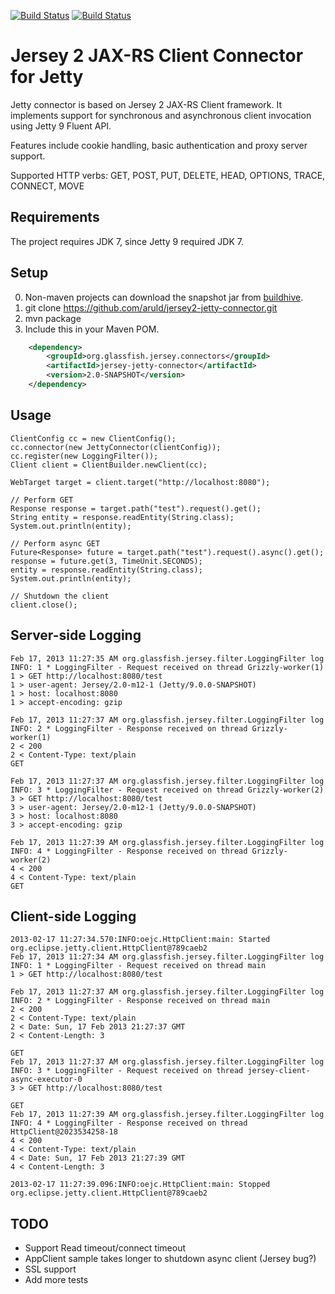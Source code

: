 [![Build Status](https://travis-ci.org/aruld/jersey2-jetty-connector.png)](https://travis-ci.org/aruld/jersey2-jetty-connector)
[![Build Status](https://buildhive.cloudbees.com/job/aruld/job/jersey2-jetty-connector/org.glassfish.jersey.connectors$jersey-jetty-connector/badge/icon)](https://buildhive.cloudbees.com/job/aruld/job/jersey2-jetty-connector/org.glassfish.jersey.connectors$jersey-jetty-connector/)

Jersey 2 JAX-RS Client Connector for Jetty
===============================

Jetty connector is based on Jersey 2 JAX-RS Client framework. It implements support for synchronous and
asynchronous client invocation using Jetty 9 Fluent API.

Features include cookie handling, basic authentication and proxy server support.

Supported HTTP verbs: GET, POST, PUT, DELETE, HEAD, OPTIONS, TRACE, CONNECT, MOVE

Requirements
----

The project requires JDK 7, since Jetty 9 required JDK 7.

Setup
-----

0. Non-maven projects can download the snapshot jar from [buildhive](https://buildhive.cloudbees.com/job/aruld/job/jersey2-jetty-connector/org.glassfish.jersey.connectors$jersey-jetty-connector/lastSuccessfulBuild/artifact/).
1. git clone https://github.com/aruld/jersey2-jetty-connector.git
2. mvn package
3. Include this in your Maven POM.

```xml
    <dependency>
        <groupId>org.glassfish.jersey.connectors</groupId>
        <artifactId>jersey-jetty-connector</artifactId>
        <version>2.0-SNAPSHOT</version>
    </dependency>
```


Usage
-----

    ClientConfig cc = new ClientConfig();
    cc.connector(new JettyConnector(clientConfig));
    cc.register(new LoggingFilter());
    Client client = ClientBuilder.newClient(cc);

    WebTarget target = client.target("http://localhost:8080");

    // Perform GET
    Response response = target.path("test").request().get();
    String entity = response.readEntity(String.class);
    System.out.println(entity);

    // Perform async GET
    Future<Response> future = target.path("test").request().async().get();
    response = future.get(3, TimeUnit.SECONDS);
    entity = response.readEntity(String.class);
    System.out.println(entity);

    // Shutdown the client
    client.close();


Server-side Logging
------

    Feb 17, 2013 11:27:35 AM org.glassfish.jersey.filter.LoggingFilter log
    INFO: 1 * LoggingFilter - Request received on thread Grizzly-worker(1)
    1 > GET http://localhost:8080/test
    1 > user-agent: Jersey/2.0-m12-1 (Jetty/9.0.0-SNAPSHOT)
    1 > host: localhost:8080
    1 > accept-encoding: gzip

    Feb 17, 2013 11:27:37 AM org.glassfish.jersey.filter.LoggingFilter log
    INFO: 2 * LoggingFilter - Response received on thread Grizzly-worker(1)
    2 < 200
    2 < Content-Type: text/plain
    GET

    Feb 17, 2013 11:27:37 AM org.glassfish.jersey.filter.LoggingFilter log
    INFO: 3 * LoggingFilter - Request received on thread Grizzly-worker(2)
    3 > GET http://localhost:8080/test
    3 > user-agent: Jersey/2.0-m12-1 (Jetty/9.0.0-SNAPSHOT)
    3 > host: localhost:8080
    3 > accept-encoding: gzip

    Feb 17, 2013 11:27:39 AM org.glassfish.jersey.filter.LoggingFilter log
    INFO: 4 * LoggingFilter - Response received on thread Grizzly-worker(2)
    4 < 200
    4 < Content-Type: text/plain
    GET

Client-side Logging
------

    2013-02-17 11:27:34.570:INFO:oejc.HttpClient:main: Started org.eclipse.jetty.client.HttpClient@789caeb2
    Feb 17, 2013 11:27:34 AM org.glassfish.jersey.filter.LoggingFilter log
    INFO: 1 * LoggingFilter - Request received on thread main
    1 > GET http://localhost:8080/test

    Feb 17, 2013 11:27:37 AM org.glassfish.jersey.filter.LoggingFilter log
    INFO: 2 * LoggingFilter - Response received on thread main
    2 < 200
    2 < Content-Type: text/plain
    2 < Date: Sun, 17 Feb 2013 21:27:37 GMT
    2 < Content-Length: 3

    GET
    Feb 17, 2013 11:27:37 AM org.glassfish.jersey.filter.LoggingFilter log
    INFO: 3 * LoggingFilter - Request received on thread jersey-client-async-executor-0
    3 > GET http://localhost:8080/test

    GET
    Feb 17, 2013 11:27:39 AM org.glassfish.jersey.filter.LoggingFilter log
    INFO: 4 * LoggingFilter - Response received on thread HttpClient@2023534258-18
    4 < 200
    4 < Content-Type: text/plain
    4 < Date: Sun, 17 Feb 2013 21:27:39 GMT
    4 < Content-Length: 3

    2013-02-17 11:27:39.096:INFO:oejc.HttpClient:main: Stopped org.eclipse.jetty.client.HttpClient@789caeb2


TODO
----

* Support Read timeout/connect timeout
* AppClient sample takes longer to shutdown async client (Jersey bug?)
* SSL support
* Add more tests
